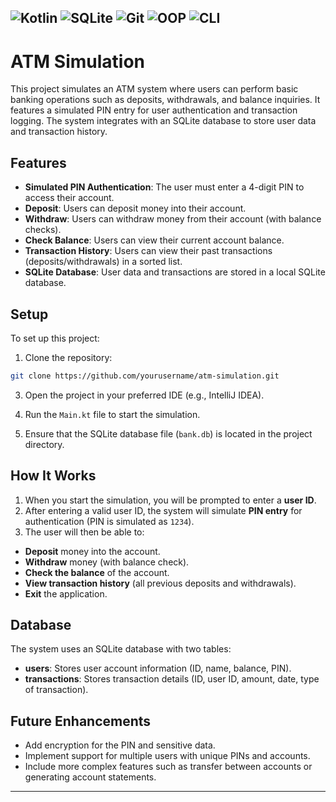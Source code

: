 ![Kotlin](https://img.shields.io/badge/Kotlin-7F52FF?style=for-the-badge&logo=kotlin&logoColor=white)
![SQLite](https://img.shields.io/badge/SQLite-003B57?style=for-the-badge&logo=sqlite&logoColor=white)
![Git](https://img.shields.io/badge/Git-F05032?style=for-the-badge&logo=git&logoColor=white)
![OOP](https://img.shields.io/badge/OOP-Object_Oriented_Programming-FF6F00?style=for-the-badge&logo=java&logoColor=white)
![CLI](https://img.shields.io/badge/CLI-Console_Application-4EAA25?style=for-the-badge&logo=gnu-bash&logoColor=white)
---
# ATM Simulation

This project simulates an ATM system where users can perform basic banking operations such as deposits, withdrawals, and balance inquiries. It features a simulated PIN entry for user authentication and transaction logging. The system integrates with an SQLite database to store user data and transaction history.

## Features

- **Simulated PIN Authentication**: The user must enter a 4-digit PIN to access their account.
- **Deposit**: Users can deposit money into their account.
- **Withdraw**: Users can withdraw money from their account (with balance checks).
- **Check Balance**: Users can view their current account balance.
- **Transaction History**: Users can view their past transactions (deposits/withdrawals) in a sorted list.
- **SQLite Database**: User data and transactions are stored in a local SQLite database.

## Setup

To set up this project:

1. Clone the repository:
```bash
git clone https://github.com/yourusername/atm-simulation.git
```

3. Open the project in your preferred IDE (e.g., IntelliJ IDEA).

4. Run the `Main.kt` file to start the simulation.

5. Ensure that the SQLite database file (`bank.db`) is located in the project directory.

## How It Works

1. When you start the simulation, you will be prompted to enter a **user ID**.
2. After entering a valid user ID, the system will simulate **PIN entry** for authentication (PIN is simulated as `1234`).
3. The user will then be able to:
- **Deposit** money into the account.
- **Withdraw** money (with balance check).
- **Check the balance** of the account.
- **View transaction history** (all previous deposits and withdrawals).
- **Exit** the application.

## Database

The system uses an SQLite database with two tables:

- **users**: Stores user account information (ID, name, balance, PIN).
- **transactions**: Stores transaction details (ID, user ID, amount, date, type of transaction).

## Future Enhancements

- Add encryption for the PIN and sensitive data.
- Implement support for multiple users with unique PINs and accounts.
- Include more complex features such as transfer between accounts or generating account statements.

---
